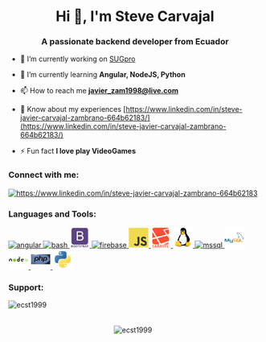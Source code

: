 <h1 align="center">Hi 👋, I'm Steve Carvajal</h1>
<h3 align="center">A passionate backend developer from Ecuador</h3>

- 🔭 I’m currently working on [SUGpro](http://sugpro.istcre.edu.ec/login)

- 🌱 I’m currently learning **Angular, NodeJS, Python**

- 📫 How to reach me **javier_zam1998@live.com**

- 📄 Know about my experiences [https://www.linkedin.com/in/steve-javier-carvajal-zambrano-664b62183/](https://www.linkedin.com/in/steve-javier-carvajal-zambrano-664b62183/)

- ⚡ Fun fact **I love play VideoGames**

<h3 align="left">Connect with me:</h3>
<p align="left">
<a href="https://linkedin.com/in/https://www.linkedin.com/in/steve-javier-carvajal-zambrano-664b62183" target="blank"><img align="center" src="https://raw.githubusercontent.com/rahuldkjain/github-profile-readme-generator/master/src/images/icons/Social/linked-in-alt.svg" alt="https://www.linkedin.com/in/steve-javier-carvajal-zambrano-664b62183" height="30" width="40" /></a>
</p>

<h3 align="left">Languages and Tools:</h3>
<p align="left"> <a href="https://angular.io" target="_blank"> <img src="https://angular.io/assets/images/logos/angular/angular.svg" alt="angular" width="40" height="40"/> </a> <a href="https://www.gnu.org/software/bash/" target="_blank"> <img src="https://www.vectorlogo.zone/logos/gnu_bash/gnu_bash-icon.svg" alt="bash" width="40" height="40"/> </a> <a href="https://getbootstrap.com" target="_blank"> <img src="https://raw.githubusercontent.com/devicons/devicon/master/icons/bootstrap/bootstrap-plain-wordmark.svg" alt="bootstrap" width="40" height="40"/> </a> <a href="https://firebase.google.com/" target="_blank"> <img src="https://www.vectorlogo.zone/logos/firebase/firebase-icon.svg" alt="firebase" width="40" height="40"/> </a> <a href="https://developer.mozilla.org/en-US/docs/Web/JavaScript" target="_blank"> <img src="https://raw.githubusercontent.com/devicons/devicon/master/icons/javascript/javascript-original.svg" alt="javascript" width="40" height="40"/> </a> <a href="https://laravel.com/" target="_blank"> <img src="https://raw.githubusercontent.com/devicons/devicon/master/icons/laravel/laravel-plain-wordmark.svg" alt="laravel" width="40" height="40"/> </a> <a href="https://www.linux.org/" target="_blank"> <img src="https://raw.githubusercontent.com/devicons/devicon/master/icons/linux/linux-original.svg" alt="linux" width="40" height="40"/> </a> <a href="https://www.microsoft.com/en-us/sql-server" target="_blank"> <img src="https://www.svgrepo.com/show/303229/microsoft-sql-server-logo.svg" alt="mssql" width="40" height="40"/> </a> <a href="https://www.mysql.com/" target="_blank"> <img src="https://raw.githubusercontent.com/devicons/devicon/master/icons/mysql/mysql-original-wordmark.svg" alt="mysql" width="40" height="40"/> </a> <a href="https://nodejs.org" target="_blank"> <img src="https://raw.githubusercontent.com/devicons/devicon/master/icons/nodejs/nodejs-original-wordmark.svg" alt="nodejs" width="40" height="40"/> </a> <a href="https://www.php.net" target="_blank"> <img src="https://raw.githubusercontent.com/devicons/devicon/master/icons/php/php-original.svg" alt="php" width="40" height="40"/> </a> <a href="https://www.python.org" target="_blank"> <img src="https://raw.githubusercontent.com/devicons/devicon/master/icons/python/python-original.svg" alt="python" width="40" height="40"/> </a> </p>


<h3 align="left">Support:</h3>
<p><a href="https://www.buymeacoffee.com/ecst1999"> <img align="left" src="https://cdn.buymeacoffee.com/buttons/v2/default-yellow.png" height="50" width="210" alt="ecst1999" /></a></p><br><br>


<p><img align="center" src="https://github-readme-stats.vercel.app/api/top-langs?username=ecst1999&show_icons=true&locale=en&layout=compact" alt="ecst1999" /></p>


